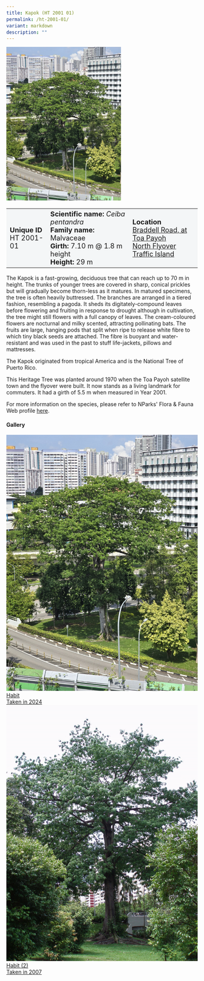 ```yaml
---
title: Kapok (HT 2001 01)
permalink: /ht-2001-01/
variant: markdown
description: ""
---
```

<div class="isomer-image-wrapper">
<img style="width: 60%" src="/images/Heritage_trees_photos/ceipen_ht2001-01_habit.jpg">
</div><table style="minWidth: 100px; font-size: 18px; background: #F4F6F7">
<tbody><tr>
<td rowspan="1" colspan="1">
<strong>Unique ID</strong>
<br>HT 2001-01
</td>
<td rowspan="1" colspan="1">
	<strong>Scientific name:</strong> <em>Ceiba pentandra</em>
<br><strong>Family name: </strong>Malvaceae
<br><strong>Girth: </strong>7.10 m @ 1.8 m height
<br><strong>Height: </strong>29 m
</td>
<td rowspan="1" colspan="1">
<strong>Location</strong><a href="https://www.onemap.gov.sg/?lat=1.3436940000024293&amp;lng=103.8534689999985">
 <br>Braddell Road, at Toa Payoh<br>North Flyover Traffic Island</a>
</td>
</tr>
</tbody>
</table>
<p>The Kapok is a fast-growing, deciduous tree that can reach up to 70 m in height. The trunks of younger trees are covered in sharp, conical prickles but will gradually become thorn-less as it matures. In matured specimens, the tree is often heavily buttressed. The branches are arranged in a tiered fashion, resembling a pagoda. It sheds its digitately-compound leaves before flowering and fruiting in response to drought although in cultivation, the tree might still flowers with a full canopy of leaves. The cream-coloured flowers are nocturnal and milky scented, attracting pollinating bats. The fruits are large, hanging pods that split when ripe to release white fibre to which tiny black seeds are attached. The fibre is buoyant and water-resistant and was used in the past to stuff life-jackets, pillows and mattresses.</p>
  
<p>The Kapok originated from tropical America and is the National Tree of Puerto Rico. </p>

<p>This Heritage Tree was planted around 1970 when the Toa Payoh satellite town and the flyover were built. It now stands as a living landmark for commuters. It had a girth of 5.5 m when measured in Year 2001.</p>

<p>For more information on the species, please refer to NParks' Flora &amp; Fauna Web profile <a href="https://www.nparks.gov.sg/florafaunaweb/flora/2/7/2797">here</a>.</p>

<h4><b>Gallery</b></h4>
<div class="isomer-card-grid">
<a href="/images/Heritage_trees_photos/ceipen_ht2001-01_habit.jpg" class="isomer-card">
<div class="isomer-card-image">
<div class="isomer-image-wrapper"><img src="/images/Heritage_trees_photos/ceipen_ht2001-01_habit.jpg"></div></div>
<div class="isomer-card-body"><div class="isomer-card-title">Habit</div><div class="isomer-card-description">Taken in 2024</div></div></a>
	
<a href="/images/Heritage_trees_photos/ceipen_ht2001-01_habit2.jpg" class="isomer-card">
<div class="isomer-card-image">
<div class="isomer-image-wrapper"><img src="/images/Heritage_trees_photos/ceipen_ht2001-01_habit2.jpg"></div></div>
<div class="isomer-card-body"><div class="isomer-card-title">Habit (2)</div><div class="isomer-card-description">Taken in 2007</div></div></a></div>